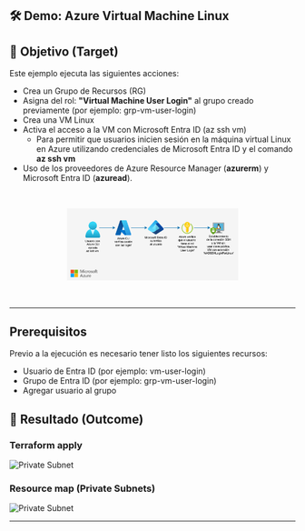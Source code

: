## 🛠️  Demo: Azure Virtual Machine Linux

## 🎯 Objetivo (Target)
Este ejemplo ejecuta las siguientes acciones: 
- Crea un Grupo de Recursos (RG)
- Asigna del rol: **"Virtual Machine User Login"** al grupo creado previamente (por ejemplo: grp-vm-user-login)
- Crea una VM Linux
- Activa el acceso a la VM con Microsoft Entra ID (az ssh vm)
    - Para permitir que usuarios inicien sesión en la máquina virtual Linux en Azure utilizando credenciales de Microsoft Entra ID y el comando **az ssh vm**
-  Uso de los proveedores de Azure Resource Manager (**azurerm**) y Microsoft Entra ID (**azuread**).

<br>
<p align="center">
  <img src="assets/imagenes/VM_Entra_ID_RBAC.png" alt="Arquitectura Entra ID + RBAC" width="60%">
</p>
<br>

---

## Prerequisitos
Previo a la ejecución es necesario tener listo los siguientes recursos:
- Usuario de Entra ID (por ejemplo: vm-user-login)
- Grupo de Entra ID (por ejemplo: grp-vm-user-login)
- Agregar usuario al grupo

## 🚀 Resultado (Outcome)
### Terraform apply
![Private Subnet](assets/imagenes/terraform_apply.png)
### Resource map (Private Subnets)
![Private Subnet](assets/imagenes/private_subnets.png)

---